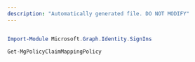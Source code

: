 ```yaml
---
description: "Automatically generated file. DO NOT MODIFY"
---
```


```powershell

Import-Module Microsoft.Graph.Identity.SignIns

Get-MgPolicyClaimMappingPolicy

```